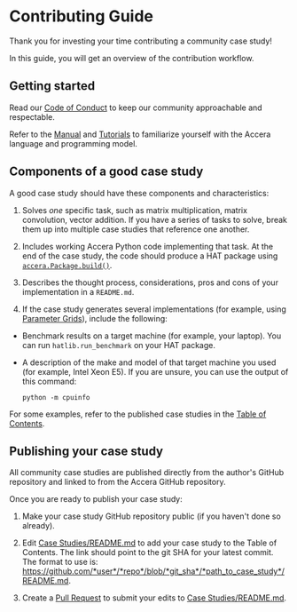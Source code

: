 [//]: # (Project: Accera)
[//]: # (Version: v1.2.7)

# Contributing Guide

Thank you for investing your time contributing a community case study!

In this guide, you will get an overview of the contribution workflow.

## Getting started

Read our [Code of Conduct](https://github.com/microsoft/Accera/raw/main/CODE_OF_CONDUCT.md) to keep our community approachable and respectable.

Refer to the [Manual](../Manual/00%20Introduction.md) and [Tutorials](../Tutorials/README.md) to familiarize yourself with the Accera language and programming model.

## Components of a good case study

A good case study should have these components and characteristics:

1. Solves *one* specific task, such as matrix multiplication, matrix convolution, vector addition. If you have a series of tasks to solve, break them up into multiple case studies that reference one another.

2. Includes working Accera Python code implementing that task. At the end of the case study, the code should produce a HAT package using [`accera.Package.build()`](../Manual/10%20Packages.md).

3. Describes the thought process, considerations, pros and cons of your implementation in a `README.md`.

4. If the case study generates several implementations (for example, using [Parameter Grids](../Manual/09%20Parameters.md)), include the following:
  - Benchmark results on a target machine (for example, your laptop). You can run `hatlib.run_benchmark` on your HAT package.
  - A description of the make and model of that target machine you used (for example, Intel Xeon E5). If you are unsure, you can use the output of this command:

    ```shell
    python -m cpuinfo
    ```

For some examples, refer to the published case studies in the [Table of Contents](README.md).

## Publishing your case study

All community case studies are published directly from the author's GitHub repository and linked to from the Accera GitHub repository.

Once you are ready to publish your case study:
1. Make your case study GitHub repository public (if you haven't done so already).

2. Edit [Case Studies/README.md](https://github.com/microsoft/Accera/blob/main/docs/Case%20Studies/README.md) to add your case study to the Table of Contents. The link should point to the git SHA for your latest commit. The format to use is: https://github.com/*user*/*repo*/blob/*git_sha*/*path_to_case_study*/README.md.

3. Create a [Pull Request](https://github.com/microsoft/Accera/compare) to submit your edits to [Case Studies/README.md](https://github.com/microsoft/Accera/blob/main/docs/Case%20Studies/README.md).

